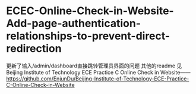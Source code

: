 # ECEC-Online-Check-in-Website-Add-page-authentication-relationships-to-prevent-direct-redirection
更新了输入/admin/dashboard直接跳转管理员界面的问题
其他的readme 见Beijing Institute of Technology ECE Practice C Online Check in Website——https://github.com/EnjunDu/Beijing-Institute-of-Technology-ECE-Practice-C-Online-Check-in-Website
